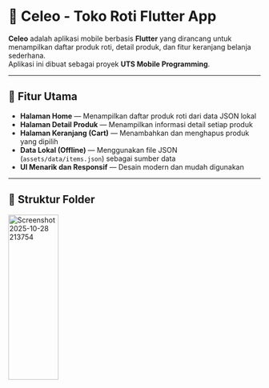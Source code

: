 # 🍰 Celeo - Toko Roti Flutter App

**Celeo** adalah aplikasi mobile berbasis **Flutter** yang dirancang untuk menampilkan daftar produk roti, detail produk, dan fitur keranjang belanja sederhana.  
Aplikasi ini dibuat sebagai proyek **UTS Mobile Programming**.

---

## 🚀 Fitur Utama

-  **Halaman Home** — Menampilkan daftar produk roti dari data JSON lokal  
-  **Halaman Detail Produk** — Menampilkan informasi detail setiap produk  
-  **Halaman Keranjang (Cart)** — Menambahkan dan menghapus produk yang dipilih  
-  **Data Lokal (Offline)** — Menggunakan file JSON (`assets/data/items.json`) sebagai sumber data  
-  **UI Menarik dan Responsif** — Desain modern dan mudah digunakan  

---

## 🧱 Struktur Folder
<img width="100" height="330" alt="Screenshot 2025-10-28 213754" src="https://github.com/user-attachments/assets/2aa721da-0201-4c4f-8956-fe302d5a8246" />

